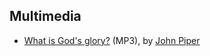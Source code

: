 
## Multimedia

-   [What is God's glory?](http://media.desiringgod.org/audio/q_and_a/4037_what_is_gods_glory.mp3)
    (MP3), by [John Piper](John_Piper "John Piper")



